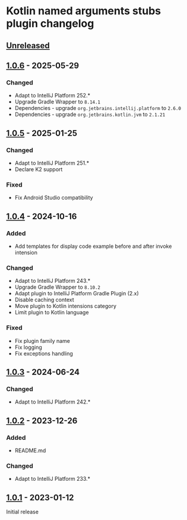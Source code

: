 <!-- Keep a Changelog guide -> https://keepachangelog.com -->

# Kotlin named arguments stubs plugin changelog

## [Unreleased]

## [1.0.6] - 2025-05-29

### Changed

- Adapt to IntelliJ Platform 252.*
- Upgrade Gradle Wrapper to `8.14.1`
- Dependencies - upgrade `org.jetbrains.intellij.platform` to `2.6.0`
- Dependencies - upgrade `org.jetbrains.kotlin.jvm` to `2.1.21`

## [1.0.5] - 2025-01-25

### Changed

- Adapt to IntelliJ Platform 251.*
- Declare K2 support

### Fixed

- Fix Android Studio compatibility

## [1.0.4] - 2024-10-16

### Added

- Add templates for display code example before and after invoke intension

### Changed

- Adapt to IntelliJ Platform 243.*
- Upgrade Gradle Wrapper to `8.10.2`
- Adapt plugin to IntelliJ Platform Gradle Plugin (2.x)
- Disable caching context
- Move plugin to Kotlin intensions category
- Limit plugin to Kotlin language

### Fixed

- Fix plugin family name
- Fix logging
- Fix exceptions handling

## [1.0.3] - 2024-06-24

### Changed

- Adapt to IntelliJ Platform 242.*

## [1.0.2] - 2023-12-26

### Added

- README.md

### Changed

- Adapt to IntelliJ Platform 233.*

## [1.0.1] - 2023-01-12

Initial release

[Unreleased]: https://github.com/alezhu/intellij_named_argument_stubs_plugin/compare/1.0.6...HEAD
[1.0.6]: https://github.com/alezhu/intellij_named_argument_stubs_plugin/compare/1.0.5...1.0.6
[1.0.5]: https://github.com/alezhu/intellij_named_argument_stubs_plugin/compare/1.0.4...1.0.5
[1.0.4]: https://github.com/alezhu/intellij_named_argument_stubs_plugin/compare/1.0.3...1.0.4
[1.0.3]: https://github.com/alezhu/intellij_named_argument_stubs_plugin/compare/1.0.2...1.0.3
[1.0.2]: https://github.com/alezhu/intellij_named_argument_stubs_plugin/compare/1.0.1...1.0.2
[1.0.1]: https://github.com/alezhu/intellij_named_argument_stubs_plugin/commits/1.0.1
